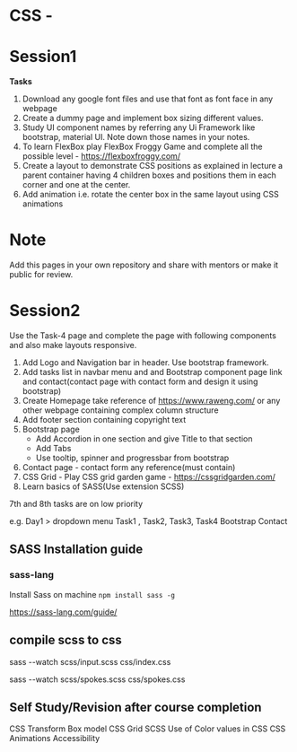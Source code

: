 # CSS -

# Session1

**Tasks**
1. Download any google font files and use that font as font face in any webpage
2. Create a dummy page and implement box sizing different values.
3. Study UI component names by referring any Ui Framework like bootstrap, material UI. Note down those names in your notes.
4. To learn FlexBox play FlexBox Froggy Game and complete all the possible level - https://flexboxfroggy.com/
5. Create a layout to demonstrate CSS positions as explained in lecture a parent container having 4 children boxes and positions them in each corner and one at the center. 
6. Add animation i.e. rotate the center box in the same layout using CSS animations

# Note
Add this pages in your own repository and share with mentors or make it public for review.


# Session2

Use the Task-4 page and complete the page with following components and also make layouts responsive.
1. Add Logo and Navigation bar in header. Use bootstrap framework.
2. Add tasks list in navbar menu and and Bootstrap component page link and contact(contact page with contact form and design it using bootstrap)
3. Create Homepage take reference of https://www.raweng.com/ or any other webpage containing complex column structure
4. Add footer section containing copyright text
5. Bootstrap page
    - Add Accordion in one section and give Title to that section
    - Add Tabs
    - Use tooltip, spinner and progressbar from bootstrap
6. Contact page - contact form any reference(must contain)
7. CSS Grid - Play CSS grid garden game - https://cssgridgarden.com/
8. Learn basics of SASS(Use extension SCSS)

7th and 8th tasks are on low priority

e.g.
Day1
    > dropdown menu Task1 , Task2, Task3, Task4
Bootstrap
Contact


## SASS Installation guide

### sass-lang

Install Sass on machine
`npm install sass -g`

https://sass-lang.com/guide/

## compile scss to css

sass --watch scss/input.scss css/index.css

sass --watch scss/spokes.scss css/spokes.css


## Self Study/Revision after course completion
CSS Transform
Box model
CSS Grid
SCSS
Use of Color values in CSS
CSS Animations
Accessibility
